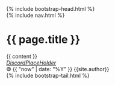 <!doctype html>
<html lang="en">
  <head>
    <meta charset="utf-8">
    {% include bootstrap-head.html %}
    <title>{{ page.title }}</title>
    
  </head>
  <body class="bg-dark">
    <div class="container site-header bg-dark">
      {% include nav.html %}
    </div>
    <div class="container page-header bg-dark">
      <h1>{{ page.title }}</h1>
    </div>
    <div class="container page-content bg-dark">
      {{ content }}
    </div>
    <div class="container page-footer bg-dark">
    <div class="d-flex bg-dark">
    <div>
        <div class="flex-fill">
          <a href="https://discord.gg/"><i>DiscordPlaceHolder</i></a>
        </div>
        </div>
        <div>
          <div class="flex-fill">
            &copy; {{ "now" | date: "%Y" }} {{site.author}}
          </div>
        </div>
      </div>
    </div>
    {% include bootstrap-tail.html %}
  </body>
</html>